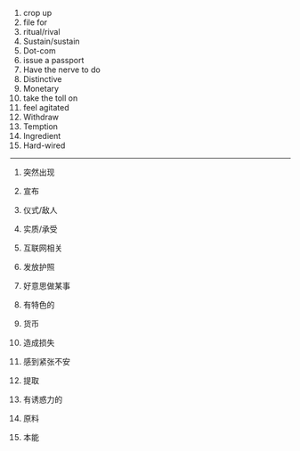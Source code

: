 1. crop up
2. file for 
3. ritual/rival
4. Sustain/sustain
5. Dot-com
6. issue a passport
7. Have the nerve to do
8. Distinctive
9. Monetary
10. take the toll on
11. feel agitated
12. Withdraw
13. Temption
14. Ingredient
15. Hard-wired






***

1. 突然出现

2. 宣布

3. 仪式/敌人

4. 实质/承受

5. 互联网相关

6. 发放护照

7. 好意思做某事

8. 有特色的

9. 货币

10. 造成损失

11. 感到紧张不安

12. 提取

13. 有诱惑力的

14. 原料

15. 本能

    ​